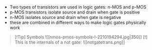 - Two types of transistors are used in logic gates: n-MOS and p-MOS
- p-MOS transistors isolate source and drain when gate is positive
- n-MOS isolates source and drain when gate is negative
- these are combined in different ways to make logic gates physically work 

> [!Tip] Symbols
> ![[nmos-pmos-symbols-l-2210194294.jpg|350]]
> [!]
> This is the internals of a not gate:
> ![[notgatetrans.png]]